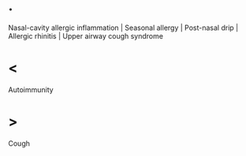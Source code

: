 # .

Nasal-cavity allergic inflammation | Seasonal allergy | Post-nasal drip | Allergic rhinitis | Upper airway cough syndrome

# <

Autoimmunity

# >

Cough

